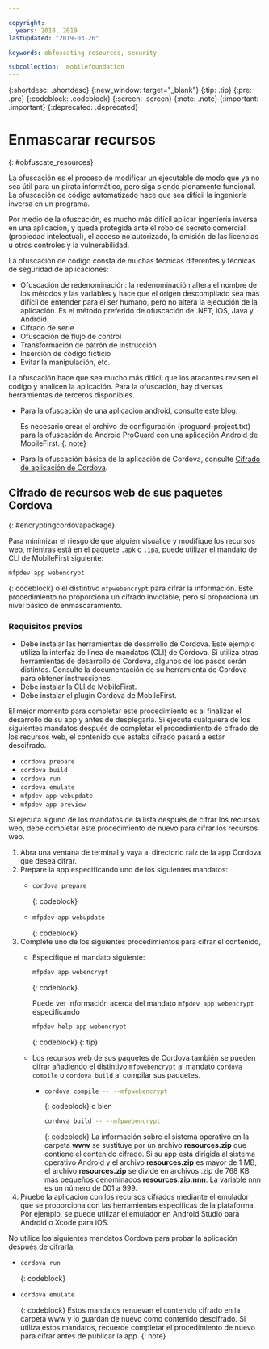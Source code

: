 ```yaml
---

copyright:
  years: 2018, 2019
lastupdated: "2019-03-26"

keywords: obfuscating resources, security

subcollection:  mobilefoundation
---
```


{:shortdesc: .shortdesc}
{:new_window: target="_blank"}
{:tip: .tip}
{:pre: .pre}
{:codeblock: .codeblock}
{:screen: .screen}
{:note: .note}
{:important: .important}
{:deprecated: .deprecated}

# Enmascarar recursos
{: #obfuscate_resources}

La ofuscación es el proceso de modificar un ejecutable de modo que ya no sea útil para un pirata informático, pero siga siendo plenamente funcional. La ofuscación de código automatizado hace que sea difícil la ingeniería inversa en un programa.

Por medio de la ofuscación, es mucho más difícil aplicar ingeniería inversa en una aplicación, y queda protegida ante el robo de secreto comercial (propiedad intelectual), el acceso no autorizado, la omisión de las licencias u otros controles y la vulnerabilidad.

La ofuscación de código consta de muchas técnicas diferentes y técnicas de seguridad de aplicaciones:

* Ofuscación de redenominación: la redenominación altera el nombre de los métodos y las variables y hace que el origen descompilado sea más difícil de entender para el ser humano, pero no altera la ejecución de la aplicación. Es el método preferido de ofuscación de .NET, iOS, Java y Android.
* Cifrado de serie
* Ofuscación de flujo de control
* Transformación de patrón de instrucción
* Inserción de código ficticio
* Evitar la manipulación, etc.

La ofuscación hace que sea mucho más difícil que los atacantes revisen el código y analicen la aplicación. Para la ofuscación, hay diversas herramientas de terceros disponibles.

* Para la ofuscación de una aplicación android, consulte este [blog](https://mobilefirstplatform.ibmcloud.com/blog/2016/09/19/mfp-80-obfuscating-android-code-with-proguard/).

  Es necesario crear el archivo de configuración (proguard-project.txt) para la ofuscación de Android ProGuard con una aplicación Android de MobileFirst.
  {: note}

* Para la ofuscación básica de la aplicación de Cordova, consulte [Cifrado de aplicación de Cordova](#encryptingcordovapackage).

## Cifrado de recursos web de sus paquetes Cordova
{: #encryptingcordovapackage}

Para minimizar el riesgo de que alguien visualice y modifique los recursos web, mientras está en el paquete
`.apk` o `.ipa`, puede utilizar el mandato de CLI de MobileFirst siguiente:
```bash
mfpdev app webencrypt
```
{: codeblock}
o el distintivo `mfpwebencrypt` para cifrar la información. Este procedimiento no proporciona un cifrado inviolable, pero sí proporciona un nivel básico de enmascaramiento.

### Requisitos previos

* Debe instalar las herramientas de desarrollo de Cordova. Este ejemplo utiliza la interfaz de línea de mandatos (CLI) de Cordova. Si utiliza otras herramientas de desarrollo de Cordova, algunos de los pasos serán distintos. Consulte la documentación de su herramienta de Cordova para obtener instrucciones.
* Debe instalar la CLI de MobileFirst.
* Debe instalar el plugin Cordova de MobileFirst.

El mejor momento para completar este procedimiento es al finalizar el desarrollo de su app y antes de desplegarla. Si ejecuta cualquiera de los siguientes mandatos después de completar el procedimiento de cifrado de los recursos web, el contenido que estaba cifrado pasará a estar descifrado.

* `cordova prepare`
* `cordova build`
* `cordova run`
* `cordova emulate`
* `mfpdev app webupdate`
* `mfpdev app preview`

Si ejecuta alguno de los mandatos de la lista después de cifrar los recursos web, debe completar este procedimiento de nuevo para cifrar los recursos web.

1. Abra una ventana de terminal y vaya al directorio raíz de la app Cordova que desea cifrar.
2. Prepare la app especificando uno de los siguientes mandatos:
    * ```bash
      cordova prepare
      ```
      {: codeblock}
    * ```bash
      mfpdev app webupdate
      ```
      {: codeblock}
3. Complete uno de los siguientes procedimientos para cifrar el contenido,
    * Especifique el mandato siguiente:
      ```bash
      mfpdev app webencrypt
      ```
      {: codeblock}

      Puede ver información acerca del mandato `mfpdev app webencrypt` especificando 
      ```bash
      mfpdev help app webencrypt
      ```
      {: codeblock}
      {: tip}

    * Los recursos web de sus paquetes de Cordova también se pueden cifrar añadiendo el distintivo `mfpwebencrypt` al mandato `cordova compile` o `cordova build` al compilar sus paquetes.
       * ```bash
         cordova compile -- --mfpwebencrypt
         ```
         {: codeblock}
         o bien
         ```bash
         cordova build -- --mfpwebencrypt
         ```
         {: codeblock}
         La información sobre el sistema operativo en la carpeta **www**
se sustituye por un archivo **resources.zip** que contiene el contenido cifrado.
         Si su app está dirigida al sistema operativo Android y el archivo **resources.zip** es mayor de 1 MB, el archivo **resources.zip** se divide en archivos .zip de 768 KB más pequeños denominados **resources.zip.nnn**. La variable nnn es un número de 001 a 999.
4. Pruebe la aplicación con los recursos cifrados mediante el emulador que se proporciona con las herramientas específicas de la plataforma. Por ejemplo, se puede utilizar el emulador en Android Studio para Android o Xcode para iOS.

No utilice los siguientes mandatos Cordova para probar la aplicación después de cifrarla,
* ```bash
  cordova run
  ```
  {: codeblock}
* ```bash
  cordova emulate
  ```
  {: codeblock}
Estos mandatos renuevan el contenido cifrado en la carpeta www y lo guardan de nuevo como contenido descifrado. Si utiliza estos mandatos, recuerde completar el procedimiento de nuevo para cifrar antes de publicar la app.
{: note}
